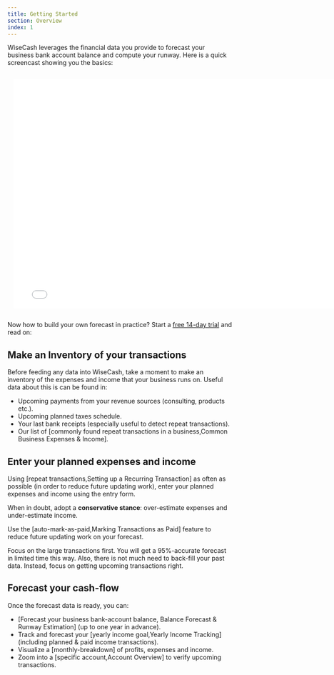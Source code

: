 ```yaml
---
title: Getting Started
section: Overview
index: 1
---
```


WiseCash leverages the financial data you provide to forecast your business bank account balance and compute your runway. Here is a quick screencast showing you the basics:

<div style="margin-top: 1em; margin-bottom: 1em; padding: 1em;">
<iframe src="//fast.wistia.net/embed/iframe/zz6rn5n4v7?videoFoam=true" allowtransparency="true" frameborder="0" scrolling="no" class="wistia_embed" name="wistia_embed" allowfullscreen mozallowfullscreen webkitallowfullscreen oallowfullscreen msallowfullscreen width="770" height="514"></iframe><script src="//fast.wistia.net/assets/external/iframe-api-v1.js"></script>
</div>

Now how to build your own forecast in practice? Start a <a href="/users/sign_up">free 14-day trial</a> and read on:

## Make an Inventory of your transactions

Before feeding any data into WiseCash, take a moment to make an inventory of the expenses and income that your business runs on. Useful data about this is can be found in:

* Upcoming payments from your revenue sources (consulting, products etc.).
* Upcoming planned taxes schedule.
* Your last bank receipts (especially useful to detect repeat transactions).
* Our list of [commonly found repeat transactions in a business,Common Business Expenses & Income].

## Enter your planned expenses and income

Using [repeat transactions,Setting up a Recurring Transaction] as often as possible (in order to reduce future updating work), enter your planned expenses and income using the entry form.

When in doubt, adopt a **conservative stance**: over-estimate expenses and under-estimate income.

Use the [auto-mark-as-paid,Marking Transactions as Paid] feature to reduce future updating work on your forecast.

<div class='alert alert-info' role='alert'>
  <i class="fa fa-warning"></i> Focus on the large transactions first. You will get a 95%-accurate forecast in limited time this way. Also, there is not much need to back-fill your past data. Instead, focus on getting upcoming transactions right.
</div>

## Forecast your cash-flow

Once the forecast data is ready, you can:

* [Forecast your business bank-account balance, Balance Forecast & Runway Estimation] (up to one year in advance).
* Track and forecast your [yearly income goal,Yearly Income Tracking] (including planned & paid income transactions).
* Visualize a [monthly-breakdown] of profits, expenses and income.
* Zoom into a [specific account,Account Overview] to verify upcoming transactions.
